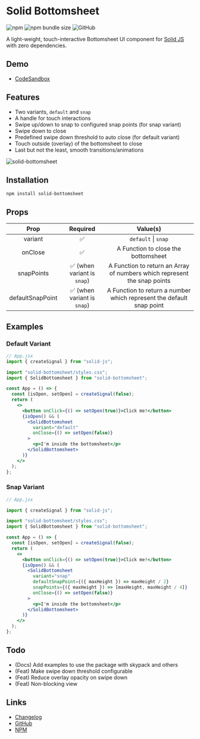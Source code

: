 # Solid Bottomsheet

![npm](https://img.shields.io/npm/v/solid-bottomsheet?flat) ![npm bundle size](https://img.shields.io/bundlephobia/minzip/solid-bottomsheet?flat) ![GitHub](https://img.shields.io/github/license/karthikeyanranasthala/solid-bottomsheet?flat)

A light-weight, touch-interactive Bottomsheet UI component for [Solid JS](https://www.solidjs.com/) with zero dependencies.

## Demo

- [CodeSandbox](https://codesandbox.io/s/solid-bottomsheet-rhu1vt?resolutionWidth=320&resolutionHeight=675&file=/src/App.tsx)

## Features

- Two variants, `default` and `snap`
- A handle for touch interactions
- Swipe up/down to snap to configured snap points (for snap variant)
- Swipe down to close
- Predefined swipe down threshold to auto close (for default variant)
- Touch outside (overlay) of the bottomsheet to close
- Last but not the least, smooth transitions/animations

![solid-bottomsheet](https://user-images.githubusercontent.com/7726029/183614467-d7d20449-1f6e-4ac0-9763-7ddf59194d27.gif)

## Installation

```
npm install solid-bottomsheet
```

## Props

|       Prop       |          Required          |                                 Value(s)                                 |
|:----------------:|:--------------------------:|:------------------------------------------------------------------------:|
|      variant     |              ✅             |                            `default` \| `snap`                           |
|      onClose     |              ✅             |                    A Function to close the bottomsheet                   |
|    snapPoints    | ✅ (when variant is `snap`) | A Function to return an Array of numbers which represent the snap points |
| defaultSnapPoint | ✅ (when variant is `snap`) |   A Function to return a number which represent the default snap point   |


## Examples

### Default Variant

```jsx
// App.jsx
import { createSignal } from "solid-js";

import "solid-bottomsheet/styles.css";
import { SolidBottomsheet } from "solid-bottomsheet";

const App = () => {
  const [isOpen, setOpen] = createSignal(false);
  return (
    <>
      <button onClick={() => setOpen(true)}>Click me!</button>
      {isOpen() && (
        <SolidBottomsheet
          variant="default"
          onClose={() => setOpen(false)}
        >
          <p>I'm inside the bottomsheet</p>
        </SolidBottomsheet>
      )}
    </>
  );
};
```

### Snap Variant

```jsx
// App.jsx

import { createSignal } from "solid-js";

import "solid-bottomsheet/styles.css";
import { SolidBottomsheet } from "solid-bottomsheet";

const App = () => {
  const [isOpen, setOpen] = createSignal(false);
  return (
    <>
      <button onClick={() => setOpen(true)}>Click me!</button>
      {isOpen() && (
        <SolidBottomsheet
          variant="snap"
          defaultSnapPoint={({ maxHeight }) => maxHeight / 2}
          snapPoints={({ maxHeight }) => [maxHeight, maxHeight / 4]}
          onClose={() => setOpen(false)}
        >
          <p>I'm inside the bottomsheet</p>
        </SolidBottomsheet>
      )}
    </>
  );
};
```

## Todo

- (Docs) Add examples to use the package with skypack and others
- (Feat) Make swipe down threshold configurable
- (Feat) Reduce overlay opacity on swipe down
- (Feat) Non-blocking view

## Links

- [Changelog](https://github.com/KarthikeyanRanasthala/solid-bottomsheet/blob/main/CHANGELOG.md)
- [GitHub](https://github.com/KarthikeyanRanasthala/solid-bottomsheet)
- [NPM](https://www.npmjs.com/package/solid-bottomsheet)
